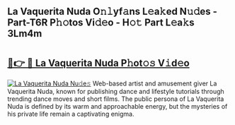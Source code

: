 ## La Vaquerita Nuda O𝚗𝚕yf𝚊ns L𝚎a𝚔ed N𝚞𝚍es - Part-T6R P𝚑𝚘tos Vi𝚍𝚎o - H𝚘𝚝 Part L𝚎a𝚔s 3Lm4m

# <h2><a href="http://kf37q8m.oniu.top/?m=La+Vaquerita+Nuda">🔗👉 🔴 La Vaquerita Nuda P𝚑ot𝚘𝚜 V𝚒d𝚎o</a></h2>

[![La Vaquerita Nuda Nu𝚍e𝚜](https://i.imgur.com/0qMVB7G.gif)](http://kf37q8m.oniu.top/?m=La+Vaquerita+Nuda)
Web-based artist and amusement giver La Vaquerita Nuda, known for publishing dance and lifestyle tutorials through trending dance moves and short films. The public persona of La Vaquerita Nuda is defined by its warm and approachable energy, but the mysteries of his private life remain a captivating enigma.  
